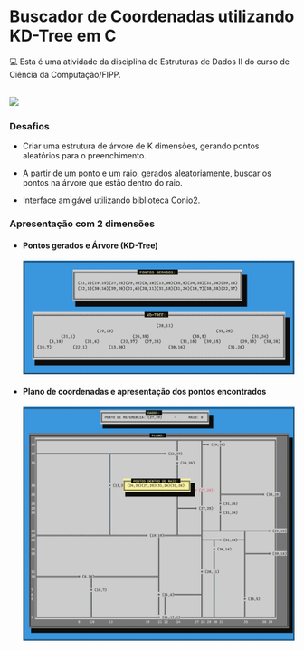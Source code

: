 # Buscador de Coordenadas utilizando KD-Tree em C
<div>
  <p>💻 Esta é uma atividade da disciplina de Estruturas de Dados II do curso de Ciência da Computação/FIPP.</p>
</div>
<br>
<img src="https://camo.githubusercontent.com/5f97feb6e92a0e19b11e8902d833328235ee264b4821e3167fdf11f91e31f107/687474703a2f2f696d672e736869656c64732e696f2f7374617469632f76313f6c6162656c3d535441545553266d6573736167653d434f4e434c5549444f26636f6c6f723d475245454e267374796c653d666f722d7468652d6261646765">
<div>
  <h3>Desafios</h3>
  <ul>
    <li><p>Criar uma estrutura de árvore de K dimensões, gerando pontos aleatórios para o preenchimento.</p></li>
    <li><p>A partir de um ponto e um raio, gerados aleatoriamente, buscar os pontos na árvore que estão dentro do raio.</p></li>
    <li><p>Interface amigável utilizando biblioteca Conio2.</p></li>
  </ul>
</div>
<div>
  <h3>Apresentação com 2 dimensões</h3>
  <ul>
    <li>
      <h4>Pontos gerados e Árvore (KD-Tree)</h4>
      <img alt="KD-Tree" src="https://raw.githubusercontent.com/oliveiradsmatheus/KDTree/refs/heads/main/Imagens/KDTree.png"/>
    </li>
    <li>
      <h4>Plano de coordenadas e apresentação dos pontos encontrados</h4>
      <img alt="Coordenadas" src="https://raw.githubusercontent.com/oliveiradsmatheus/KDTree/refs/heads/main/Imagens/PlanoCoordenadas.png"/>
    </li>
  </ul>
</div>
